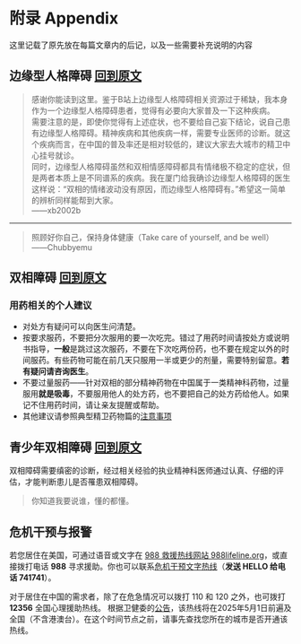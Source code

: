 # 附录 Appendix

这里记载了原先放在每篇文章内的后记，以及一些需要补充说明的内容

## 边缘型人格障碍 [回到原文](./completed/BPD.md)

> 感谢你能读到这里。鉴于B站上边缘型人格障碍相关资源过于稀缺，我本身作为一个边缘型人格障碍患者，觉得有必要向大家普及一下这种疾病。  
> 需要注意的是，即使你觉得有上述症状，也不要给自己妄下结论，说自己患有边缘型人格障碍。精神疾病和其他疾病一样，需要专业医师的诊断。就这个疾病而言，在中国的普及率还是相对较低的，建议大家去大城市的精卫中心挂号就诊。  
> 同时，边缘型人格障碍虽然和双相情感障碍都具有情绪极不稳定的症状，但是两者本质上是不同谱系的疾病。我在厦门给我确诊边缘型人格障碍的医生这样说：“双相的情绪波动没有原因，而边缘型人格障碍有。”希望这一简单的辨析同样能帮到大家。  
>——xb2002b

---

> 照顾好你自己，保持身体健康（Take care of yourself, and be well）  
>——Chubbyemu

## 双相障碍 [回到原文](./completed/BD.md)

### 用药相关的个人建议

- 对处方有疑问可以向医生问清楚。
- 按要求服药，不要把分次服用的要一次吃完。错过了用药时间请按处方或说明书指导，**一般**是跳过这次服药，不要在下次吃两份药，也不要在规定以外的时间服药。有些药物可能在前几天只服用一半或更少的剂量，需要特别留意。**若有疑问请咨询医生**。
- 不要过量服药——针对双相的部分精神药物在中国属于一类精神科药物，过量服用**就是吸毒**，不要服用他人的处方药，也不要把自己的处方药给他人。如果记不住用药时间，请让亲友提醒或帮助。
- 其他建议请参照典型精卫药物篇的[注意事项](./completed/MHM.md#一些注意事项)

## 青少年双相障碍 [回到原文](./TBD.md)

双相障碍需要缜密的诊断，经过相关经验的执业精神科医师通过认真、仔细的评估，才能判断患儿是否罹患双相障碍。
> 你知道我要说谁，懂的都懂。

## 危机干预与报警

若您居住在美国，可通过语音或文字在 [988 救援热线网站 988lifeline.org](https://988lifeline.org/)，或直接拨打电话 **988** 寻求援助。你也可以联系[危机干预文字热线](https://www.crisistextline.org/)（**发送 HELLO 给电话 741741**）。

对于居住在中国的需求者，除了在危急情况可以拨打 110 和 120 之外，也可拨打 **12356** 全国心理援助热线。
根据卫健委的[公告](https://www.gov.cn/zhengce/zhengceku/202412/content_6994470.htm)，该热线将在2025年5月1日前遍及全国（不含港澳台）。在这个时间节点之前，请事先查找您所在的城市是否开通该热线。

